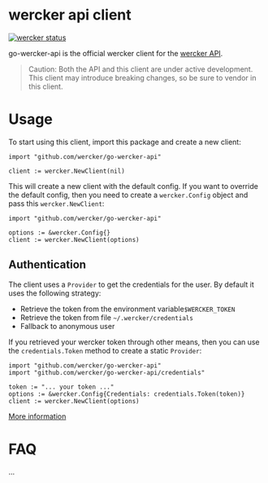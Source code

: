 # wercker api client

[![wercker status](https://app.wercker.com/status/36462973eb9bc9dd7a0f3b9568328af6/s "wercker status")](https://app.wercker.com/project/bykey/36462973eb9bc9dd7a0f3b9568328af6)

go-wercker-api is the official wercker client for the
[wercker API][api-docs].

> Caution: Both the API and this client are under active development. This
> client may introduce breaking changes, so be sure to vendor in this client.

# Usage

To start using this client, import this package and create a new client:

```golang
import "github.com/wercker/go-wercker-api"

client := wercker.NewClient(nil)
```

This will create a new client with the default config. If you want to override
the default config, then you need to create a `wercker.Config` object and
pass this `wercker.NewClient`:

```golang
import "github.com/wercker/go-wercker-api"

options := &wercker.Config{}
client := wercker.NewClient(options)
```

## Authentication

The client uses a `Provider` to get the credentials for the user. By default it
uses the following strategy:

- Retrieve the token from the environment variable`$WERCKER_TOKEN`
- Retrieve the token from file `~/.wercker/credentials`
- Fallback to anonymous user

If you retrieved your wercker token through other means, then you can use the
`credentials.Token` method to create a static `Provider`:

```golang
import "github.com/wercker/go-wercker-api"
import "github.com/wercker/go-wercker-api/credentials"

token := "... your token ..."
options := &wercker.Config{Credentials: credentials.Token(token)}
client := wercker.NewClient(options)
```

[More information][auth-docs]

# FAQ

...

[api-docs]: http://devcenter.wercker.com/api/index.html
[auth-docs]: docs/authentication.md
